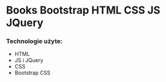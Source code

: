 # Books Bootstrap HTML CSS JS JQuery

### Technologie użyte:

- HTML
- JS i JQuery
- CSS
- Bootstrap CSS
